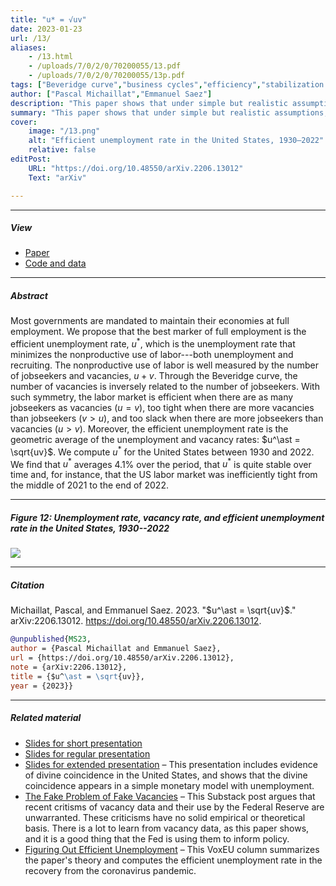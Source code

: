 ```yaml
---
title: "u* = √uv" 
date: 2023-01-23
url: /13/
aliases:
    - /13.html
    - /uploads/7/0/2/0/70200055/13.pdf
    - /uploads/7/0/2/0/70200055/13p.pdf
tags: ["Beveridge curve","business cycles","efficiency","stabilization policy","sufficient statistics","unemployment","unemployment gap"]
author: ["Pascal Michaillat","Emmanuel Saez"]
description: "This paper shows that under simple but realistic assumptions the efficient unemployment rate is the geometric average of the unemployment and vacancy rates." 
summary: "This paper shows that under simple but realistic assumptions, the efficient unemployment rate u* is the geometric average of the unemployment and vacancy rates. In the United States, 1930–2022, u* is stable and averages 4.1%."
cover:
    image: "/13.png"
    alt: "Efficient unemployment rate in the United States, 1930–2022"
    relative: false
editPost:
    URL: "https://doi.org/10.48550/arXiv.2206.13012"
    Text: "arXiv"

---
```


---

##### View

+ [Paper](/13.pdf)
+ [Code and data](https://github.com/pmichaillat/u-star)

---

##### Abstract

Most governments are mandated to maintain their economies at full employment. We propose that the best marker of full employment is the efficient unemployment rate, $u^\ast$, which is the unemployment rate that minimizes the nonproductive use of labor---both unemployment and recruiting. The nonproductive use of labor is well measured by the number of jobseekers and vacancies, $u + v$. Through the Beveridge curve, the number of vacancies is inversely related to the number of jobseekers. With such symmetry, the labor market is efficient when there are as many jobseekers as vacancies ($u = v$), too tight when there are more vacancies than jobseekers ($v > u$), and too slack when there are more jobseekers than vacancies ($u > v$). Moreover, the efficient unemployment rate is the geometric average of the unemployment and vacancy rates: $u^\ast = \sqrt{uv}$. We compute $u^\ast$ for the United States between 1930 and 2022. We find that $u^\ast$ averages 4.1\% over the period, that $u^\ast$ is quite stable over time and, for instance, that the US labor market was inefficiently tight from the middle of 2021 to the end of 2022.


---

##### Figure 12:  Unemployment rate, vacancy rate, and efficient unemployment rate in the United States, 1930--2022

![](/13f.png)

---

##### Citation

Michaillat, Pascal, and Emmanuel Saez. 2023. "$u^\ast = \sqrt{uv}$." arXiv:2206.13012. https://doi.org/10.48550/arXiv.2206.13012.

```BibTeX
@unpublished{MS23,
author = {Pascal Michaillat and Emmanuel Saez},
url = {https://doi.org/10.48550/arXiv.2206.13012},
note = {arXiv:2206.13012},
title = {$u^\ast = \sqrt{uv}},
year = {2023}}
```

---

##### Related material

+ [Slides for short presentation](/13ps.pdf)
+ [Slides for regular presentation](/13p.pdf)
+ [Slides for extended presentation](/13pl.pdf) – This presentation includes evidence of divine coincidence in the United States, and shows that the divine coincidence appears in a simple monetary model with unemployment.
+ [The Fake Problem of Fake Vacancies](https://pmichaillat.substack.com/p/the-fake-problem-of-fake-vacancies) – This Substack post argues that recent critisms of vacancy data and their use by the Federal Reserve are unwarranted. These criticisms have no solid empirical or theoretical basis. There is a lot to learn from vacancy data, as this paper shows, and it is a good thing that the Fed is using them to inform policy.
+ [Figuring Out Efficient Unemployment](https://cepr.org/voxeu/columns/figuring-out-efficient-unemployment) – This VoxEU column summarizes the paper's theory and computes the efficient unemployment rate in the recovery from the coronavirus pandemic.

